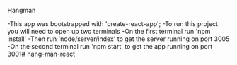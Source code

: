 Hangman

-This app was bootstrapped with 'create-react-app';
-To run this project you will need to open up two terminals
-On the first terminal run 'npm install' -Then run 'node/server/index' to get the server running on port 3005
-On the second terminal run 'npm start' to get the app running on port 3001# hang-man-react
